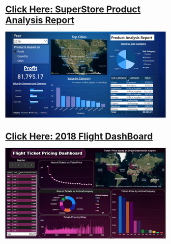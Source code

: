 # [Click Here: SuperStore Product Analysis Report](https://github.com/RohitGoswami853/PowerBI_DashBoards/tree/SuperStore-Product-Analysis-Report)

![](media/1.png)

#

# [Click Here: 2018 Flight DashBoard](https://github.com/RohitGoswami853/PowerBI_DashBoards/tree/2018-Flight-DashBoard)
![](media/dashboard.png)



